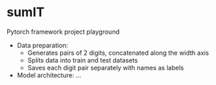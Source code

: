 # sumIT

Pytorch framework project playground

- Data preparation: 
  * Generates pairs of 2 digits, concatenated along the width axis
  * Splits data into train and test datasets
  * Saves each digit pair separately with names as labels
- Model architecture:
...
